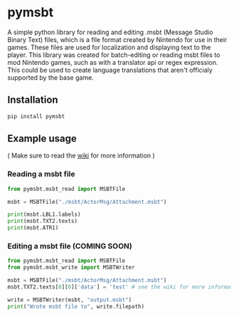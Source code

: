 # pymsbt
A simple python library for reading and editing .msbt (Message Studio Binary Text) files, which is a file format created by Nintendo for use in their games. These files are used for localization and displaying text to the player. This library was created for batch-editing or reading msbt files to mod Nintendo games, such as with a translator api or regex expression. This could be used to create language translations that aren't officialy supported by the base game.

## Installation
```bash
pip install pymsbt
```

## Example usage
( Make sure to read the [wiki](https://github.com/p1gyy/pymsbt/wiki) for more information )
### Reading a msbt file
```python
from pymsbt.msbt_read import MSBTFile

msbt = MSBTFile("./msbt/ActorMsg/Attachment.msbt")

print(msbt.LBL1.labels)
print(msbt.TXT2.texts)
print(msbt.ATR1)
```

### Editing a msbt file (COMING SOON)
```python
from pymsbt.msbt_read import MSBTFile
from pymsbt.msbt_write import MSBTWriter

msbt = MSBTFile("./msbt/ActorMsg/Attachment.msbt")
msbt.TXT2.texts[0][0]['data'] = 'test' # see the wiki for more information about the structure of text data

write = MSBTWriter(msbt, "output.msbt")
print("Wrote msbt file to", write.filepath)
```

